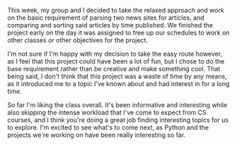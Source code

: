 This week, my group and I decided to take the relaxed approach and work on the basic requirement of parsing two news sites for articles, and comparing and sorting said articles by time published. We finished the project early on the day it was assigned to free up our schedules to work on other classes or other objectives for the project.

I'm not sure if I'm happy with my decision to take the easy route however, as I feel that this project could have been a lot of fun, but I chose to do the base requirement rather than be creative and make something cool. That being said, I don't think that this project was a waste of time by any means, as it introduced me to a topic I've known about and had interest in for a long time.

So far I'm liking the class overall. It's been informative and interesting while also skipping the intense workload that I've come to expect from CS courses, and I think you're doing a great job finding interesting topics for us to explore. I'm excited to see what's to come next, as Python and the projects we're working on have been really interesting so far.